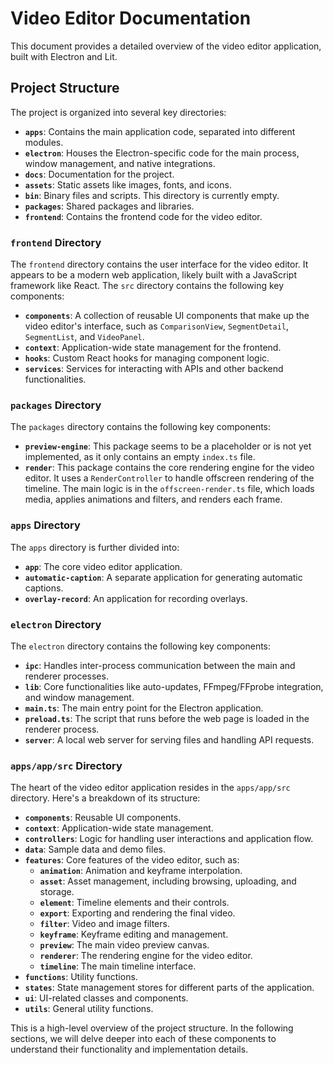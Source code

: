 # Video Editor Documentation

This document provides a detailed overview of the video editor application, built with Electron and Lit.

## Project Structure

The project is organized into several key directories:

- **`apps`**: Contains the main application code, separated into different modules.
- **`electron`**: Houses the Electron-specific code for the main process, window management, and native integrations.
- **`docs`**: Documentation for the project.
- **`assets`**: Static assets like images, fonts, and icons.
- **`bin`**: Binary files and scripts. This directory is currently empty.
- **`packages`**: Shared packages and libraries.
- **`frontend`**: Contains the frontend code for the video editor.

### `frontend` Directory

The `frontend` directory contains the user interface for the video editor. It appears to be a modern web application, likely built with a JavaScript framework like React. The `src` directory contains the following key components:

- **`components`**: A collection of reusable UI components that make up the video editor's interface, such as `ComparisonView`, `SegmentDetail`, `SegmentList`, and `VideoPanel`.
- **`context`**: Application-wide state management for the frontend.
- **`hooks`**: Custom React hooks for managing component logic.
- **`services`**: Services for interacting with APIs and other backend functionalities.

### `packages` Directory

The `packages` directory contains the following key components:

- **`preview-engine`**: This package seems to be a placeholder or is not yet implemented, as it only contains an empty `index.ts` file.
- **`render`**: This package contains the core rendering engine for the video editor. It uses a `RenderController` to handle offscreen rendering of the timeline. The main logic is in the `offscreen-render.ts` file, which loads media, applies animations and filters, and renders each frame.

### `apps` Directory

The `apps` directory is further divided into:

- **`app`**: The core video editor application.
- **`automatic-caption`**: A separate application for generating automatic captions.
- **`overlay-record`**: An application for recording overlays.

### `electron` Directory

The `electron` directory contains the following key components:

- **`ipc`**: Handles inter-process communication between the main and renderer processes.
- **`lib`**: Core functionalities like auto-updates, FFmpeg/FFprobe integration, and window management.
- **`main.ts`**: The main entry point for the Electron application.
- **`preload.ts`**: The script that runs before the web page is loaded in the renderer process.
- **`server`**: A local web server for serving files and handling API requests.

### `apps/app/src` Directory

The heart of the video editor application resides in the `apps/app/src` directory. Here's a breakdown of its structure:

- **`components`**: Reusable UI components.
- **`context`**: Application-wide state management.
- **`controllers`**: Logic for handling user interactions and application flow.
- **`data`**: Sample data and demo files.
- **`features`**: Core features of the video editor, such as:
    - **`animation`**: Animation and keyframe interpolation.
    - **`asset`**: Asset management, including browsing, uploading, and storage.
    - **`element`**: Timeline elements and their controls.
    - **`export`**: Exporting and rendering the final video.
    - **`filter`**: Video and image filters.
    - **`keyframe`**: Keyframe editing and management.
    - **`preview`**: The main video preview canvas.
    - **`renderer`**: The rendering engine for the video editor.
    - **`timeline`**: The main timeline interface.
- **`functions`**: Utility functions.
- **`states`**: State management stores for different parts of the application.
- **`ui`**: UI-related classes and components.
- **`utils`**: General utility functions.

This is a high-level overview of the project structure. In the following sections, we will delve deeper into each of these components to understand their functionality and implementation details.
